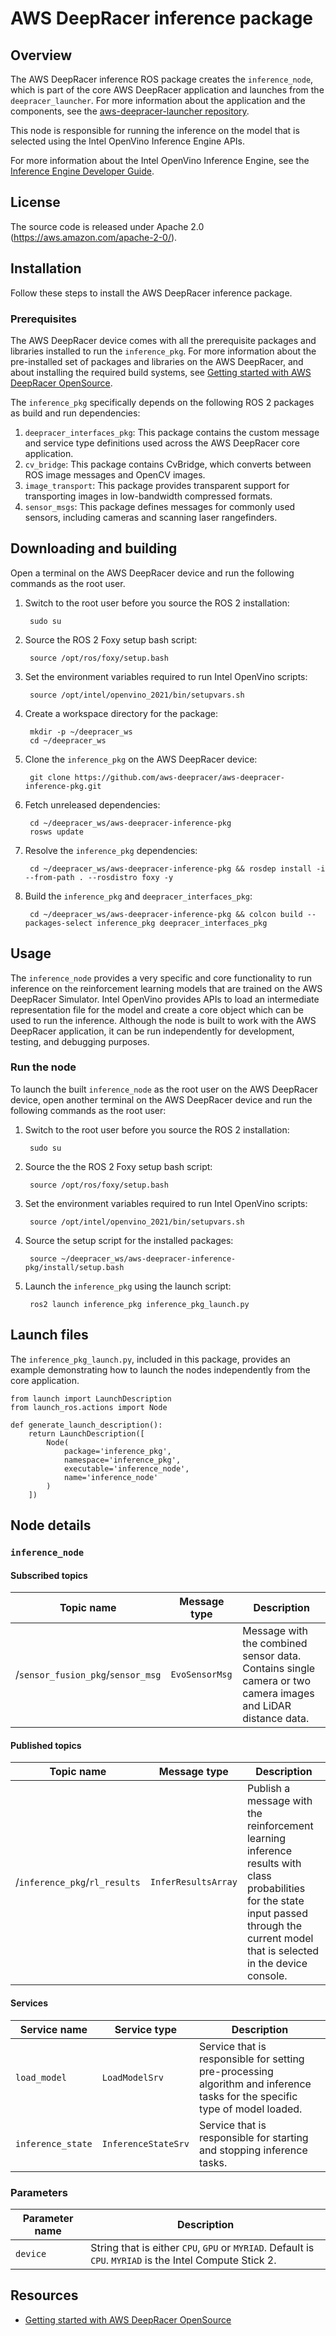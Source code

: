# AWS DeepRacer inference package

## Overview

The AWS DeepRacer inference ROS package creates the `inference_node`, which is part of the core AWS DeepRacer application and launches from the `deepracer_launcher`. For more information about the application and the components, see the [aws-deepracer-launcher repository](https://github.com/aws-deepracer/aws-deepracer-launcher).

This node is responsible for running the inference on the model that is selected using the Intel OpenVino Inference Engine APIs.

For more information about the Intel OpenVino Inference Engine, see the [Inference Engine Developer Guide](https://docs.openvinotoolkit.org/2021.1/openvino_docs_IE_DG_Deep_Learning_Inference_Engine_DevGuide.html).

## License

The source code is released under Apache 2.0 (https://aws.amazon.com/apache-2-0/).

## Installation
Follow these steps to install the AWS DeepRacer inference package.

### Prerequisites

The AWS DeepRacer device comes with all the prerequisite packages and libraries installed to run the `inference_pkg`. For more information about the pre-installed set of packages and libraries on the AWS DeepRacer, and about installing the required build systems, see [Getting started with AWS DeepRacer OpenSource](https://github.com/aws-deepracer/aws-deepracer-launcher/blob/main/getting-started.md).

The `inference_pkg` specifically depends on the following ROS 2 packages as build and run dependencies:

1. `deepracer_interfaces_pkg`: This package contains the custom message and service type definitions used across the AWS DeepRacer core application.
1. `cv_bridge`: This package contains CvBridge, which converts between ROS image messages and OpenCV images.
1. `image_transport`: This package provides transparent support for transporting images in low-bandwidth compressed formats.
1. `sensor_msgs`: This package defines messages for commonly used sensors, including cameras and scanning laser rangefinders.

## Downloading and building

Open a terminal on the AWS DeepRacer device and run the following commands as the root user.

1. Switch to the root user before you source the ROS 2 installation:

        sudo su

1. Source the ROS 2 Foxy setup bash script:

        source /opt/ros/foxy/setup.bash 

1. Set the environment variables required to run Intel OpenVino scripts:

        source /opt/intel/openvino_2021/bin/setupvars.sh

1. Create a workspace directory for the package:

        mkdir -p ~/deepracer_ws
        cd ~/deepracer_ws

1. Clone the `inference_pkg` on the AWS DeepRacer device:

        git clone https://github.com/aws-deepracer/aws-deepracer-inference-pkg.git

1. Fetch unreleased dependencies:

        cd ~/deepracer_ws/aws-deepracer-inference-pkg
        rosws update

1. Resolve the `inference_pkg` dependencies:

        cd ~/deepracer_ws/aws-deepracer-inference-pkg && rosdep install -i --from-path . --rosdistro foxy -y

1. Build the `inference_pkg` and `deepracer_interfaces_pkg`:

        cd ~/deepracer_ws/aws-deepracer-inference-pkg && colcon build --packages-select inference_pkg deepracer_interfaces_pkg

## Usage

The `inference_node` provides a very specific and core functionality to run inference on the reinforcement learning models that are trained on the AWS DeepRacer Simulator. Intel OpenVino provides APIs to load an intermediate representation file for the model and create a core object which can be used to run the inference. Although the node is built to work with the AWS DeepRacer application, it can be run independently for development, testing, and debugging purposes.

### Run the node

To launch the built `inference_node` as the root user on the AWS DeepRacer device, open another terminal on the AWS DeepRacer device and run the following commands as the root user:

1. Switch to the root user before you source the ROS 2 installation:

        sudo su

1. Source the the ROS 2 Foxy setup bash script:

        source /opt/ros/foxy/setup.bash 

1. Set the environment variables required to run Intel OpenVino scripts:

        source /opt/intel/openvino_2021/bin/setupvars.sh

1. Source the setup script for the installed packages:

        source ~/deepracer_ws/aws-deepracer-inference-pkg/install/setup.bash  

1. Launch the `inference_pkg` using the launch script:

        ros2 launch inference_pkg inference_pkg_launch.py

## Launch files

The `inference_pkg_launch.py`, included in this package, provides an example demonstrating how to launch the nodes independently from the core application.

    from launch import LaunchDescription
    from launch_ros.actions import Node

    def generate_launch_description():
        return LaunchDescription([
            Node(
                package='inference_pkg',
                namespace='inference_pkg',
                executable='inference_node',
                name='inference_node'
            )
        ])

## Node details

### `inference_node`

#### Subscribed topics

| Topic name | Message type | Description |
| ---------- | ------------ | ----------- |
|/`sensor_fusion_pkg`/`sensor_msg`|`EvoSensorMsg`|Message with the combined sensor data. Contains single camera or two camera images and LiDAR distance data.|


#### Published topics

| Topic name | Message type | Description |
| ---------- | ------------ | ----------- |
|/`inference_pkg`/`rl_results`|`InferResultsArray`|Publish a message with the reinforcement learning inference results with class probabilities for the state input passed through the current model that is selected in the device console.|


#### Services

| Service name | Service type | Description |
| ---------- | ------------ | ----------- |
|`load_model`|`LoadModelSrv`|Service that is responsible for setting pre-processing algorithm and inference tasks for the specific type of model loaded.|
|`inference_state`|`InferenceStateSrv`|Service that is responsible for starting and stopping inference tasks.|


### Parameters

| Parameter name   | Description  |
| ---------------- |  ----------- |
| `device` | String that is either `CPU`, `GPU` or `MYRIAD`. Default is `CPU`. `MYRIAD` is the Intel Compute Stick 2. |


## Resources

* [Getting started with AWS DeepRacer OpenSource](https://github.com/aws-deepracer/aws-deepracer-launcher/blob/main/getting-started.md)
